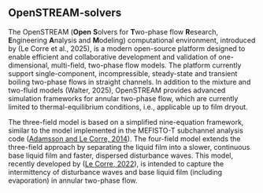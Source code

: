 ## OpenSTREAM-solvers

The OpenSTREAM (**Open** **S**olvers for **T**wo-phase flow **R**esearch, **E**ngineering **A**nalysis and **M**odeling) computational environment, introduced by (Le Corre et al., 2025), is a modern open-source platform designed to enable efficient and collaborative development and validation of one-dimensional, multi-field, two-phase flow models. The platform currently support single-component, incompressible, steady-state and transient boiling two-phase flows in straight channels. In addition to the mixture and two-fluid models (Walter, 2025), OpenSTREAM provides advanced simulation frameworks for annular two-phase flow, which are currently limited to thermal-equilibrium conditions, i.e., applicable up to film dryout.

The three-field model is based on a simplified nine-equation framework, similar to the model implemented in the MEFISTO-T subchannel analysis code ([Adamsson and Le Corre, 2014](<https://www.sciencedirect.com/science/article/abs/pii/S0029549314005081>)). The four-field model extends the three-field approach by separating the liquid film into a slower, continuous base liquid film and faster, dispersed disturbance waves. This model, recently developed by ([Le Corre, 2022](https://www.sciencedirect.com/science/article/abs/pii/S0301932222000696)), is intended to capture the intermittency of disturbance waves and base liquid film (including evaporation) in annular two-phase flow.


<!--

**Here are some ideas to get you started:**

🙋‍♀️ A short introduction - what is your organization all about?
🌈 Contribution guidelines - how can the community get involved?
👩‍💻 Useful resources - where can the community find your docs? Is there anything else the community should know?
🍿 Fun facts - what does your team eat for breakfast?
🧙 Remember, you can do mighty things with the power of [Markdown](https://docs.github.com/github/writing-on-github/getting-started-with-writing-and-formatting-on-github/basic-writing-and-formatting-syntax)
-->
